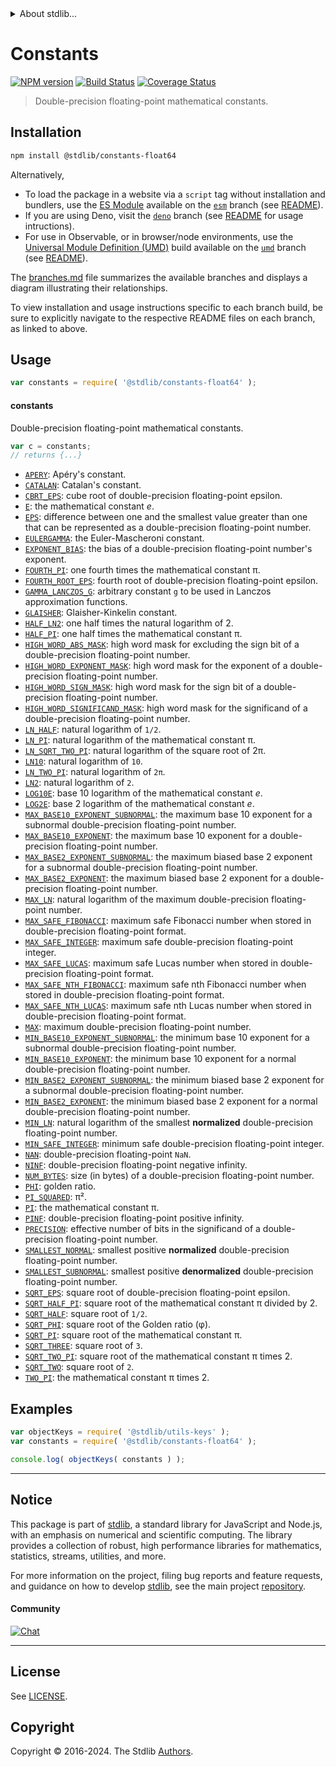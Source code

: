 <!--

@license Apache-2.0

Copyright (c) 2021 The Stdlib Authors.

Licensed under the Apache License, Version 2.0 (the "License");
you may not use this file except in compliance with the License.
You may obtain a copy of the License at

   http://www.apache.org/licenses/LICENSE-2.0

Unless required by applicable law or agreed to in writing, software
distributed under the License is distributed on an "AS IS" BASIS,
WITHOUT WARRANTIES OR CONDITIONS OF ANY KIND, either express or implied.
See the License for the specific language governing permissions and
limitations under the License.

-->


<details>
  <summary>
    About stdlib...
  </summary>
  <p>We believe in a future in which the web is a preferred environment for numerical computation. To help realize this future, we've built stdlib. stdlib is a standard library, with an emphasis on numerical and scientific computation, written in JavaScript (and C) for execution in browsers and in Node.js.</p>
  <p>The library is fully decomposable, being architected in such a way that you can swap out and mix and match APIs and functionality to cater to your exact preferences and use cases.</p>
  <p>When you use stdlib, you can be absolutely certain that you are using the most thorough, rigorous, well-written, studied, documented, tested, measured, and high-quality code out there.</p>
  <p>To join us in bringing numerical computing to the web, get started by checking us out on <a href="https://github.com/stdlib-js/stdlib">GitHub</a>, and please consider <a href="https://opencollective.com/stdlib">financially supporting stdlib</a>. We greatly appreciate your continued support!</p>
</details>

# Constants

[![NPM version][npm-image]][npm-url] [![Build Status][test-image]][test-url] [![Coverage Status][coverage-image]][coverage-url] <!-- [![dependencies][dependencies-image]][dependencies-url] -->

> Double-precision floating-point mathematical constants.

<section class="installation">

## Installation

```bash
npm install @stdlib/constants-float64
```

Alternatively,

-   To load the package in a website via a `script` tag without installation and bundlers, use the [ES Module][es-module] available on the [`esm`][esm-url] branch (see [README][esm-readme]).
-   If you are using Deno, visit the [`deno`][deno-url] branch (see [README][deno-readme] for usage intructions).
-   For use in Observable, or in browser/node environments, use the [Universal Module Definition (UMD)][umd] build available on the [`umd`][umd-url] branch (see [README][umd-readme]).

The [branches.md][branches-url] file summarizes the available branches and displays a diagram illustrating their relationships.

To view installation and usage instructions specific to each branch build, be sure to explicitly navigate to the respective README files on each branch, as linked to above.

</section>

<section class="usage">

## Usage

```javascript
var constants = require( '@stdlib/constants-float64' );
```

#### constants

Double-precision floating-point mathematical constants.

```javascript
var c = constants;
// returns {...}
```

<!-- <toc pattern="*" > -->

<div class="namespace-toc">

-   <span class="signature">[`APERY`][@stdlib/constants/float64/apery]</span><span class="delimiter">: </span><span class="description">Apéry's constant.</span>
-   <span class="signature">[`CATALAN`][@stdlib/constants/float64/catalan]</span><span class="delimiter">: </span><span class="description">Catalan's constant.</span>
-   <span class="signature">[`CBRT_EPS`][@stdlib/constants/float64/cbrt-eps]</span><span class="delimiter">: </span><span class="description">cube root of double-precision floating-point epsilon.</span>
-   <span class="signature">[`E`][@stdlib/constants/float64/e]</span><span class="delimiter">: </span><span class="description">the mathematical constant _e_.</span>
-   <span class="signature">[`EPS`][@stdlib/constants/float64/eps]</span><span class="delimiter">: </span><span class="description">difference between one and the smallest value greater than one that can be represented as a double-precision floating-point number.</span>
-   <span class="signature">[`EULERGAMMA`][@stdlib/constants/float64/eulergamma]</span><span class="delimiter">: </span><span class="description">the Euler-Mascheroni constant.</span>
-   <span class="signature">[`EXPONENT_BIAS`][@stdlib/constants/float64/exponent-bias]</span><span class="delimiter">: </span><span class="description">the bias of a double-precision floating-point number's exponent.</span>
-   <span class="signature">[`FOURTH_PI`][@stdlib/constants/float64/fourth-pi]</span><span class="delimiter">: </span><span class="description">one fourth times the mathematical constant π.</span>
-   <span class="signature">[`FOURTH_ROOT_EPS`][@stdlib/constants/float64/fourth-root-eps]</span><span class="delimiter">: </span><span class="description">fourth root of double-precision floating-point epsilon.</span>
-   <span class="signature">[`GAMMA_LANCZOS_G`][@stdlib/constants/float64/gamma-lanczos-g]</span><span class="delimiter">: </span><span class="description">arbitrary constant `g` to be used in Lanczos approximation functions.</span>
-   <span class="signature">[`GLAISHER`][@stdlib/constants/float64/glaisher-kinkelin]</span><span class="delimiter">: </span><span class="description">Glaisher-Kinkelin constant.</span>
-   <span class="signature">[`HALF_LN2`][@stdlib/constants/float64/half-ln-two]</span><span class="delimiter">: </span><span class="description">one half times the natural logarithm of 2.</span>
-   <span class="signature">[`HALF_PI`][@stdlib/constants/float64/half-pi]</span><span class="delimiter">: </span><span class="description">one half times the mathematical constant π.</span>
-   <span class="signature">[`HIGH_WORD_ABS_MASK`][@stdlib/constants/float64/high-word-abs-mask]</span><span class="delimiter">: </span><span class="description">high word mask for excluding the sign bit of a double-precision floating-point number.</span>
-   <span class="signature">[`HIGH_WORD_EXPONENT_MASK`][@stdlib/constants/float64/high-word-exponent-mask]</span><span class="delimiter">: </span><span class="description">high word mask for the exponent of a double-precision floating-point number.</span>
-   <span class="signature">[`HIGH_WORD_SIGN_MASK`][@stdlib/constants/float64/high-word-sign-mask]</span><span class="delimiter">: </span><span class="description">high word mask for the sign bit of a double-precision floating-point number.</span>
-   <span class="signature">[`HIGH_WORD_SIGNIFICAND_MASK`][@stdlib/constants/float64/high-word-significand-mask]</span><span class="delimiter">: </span><span class="description">high word mask for the significand of a double-precision floating-point number.</span>
-   <span class="signature">[`LN_HALF`][@stdlib/constants/float64/ln-half]</span><span class="delimiter">: </span><span class="description">natural logarithm of `1/2`.</span>
-   <span class="signature">[`LN_PI`][@stdlib/constants/float64/ln-pi]</span><span class="delimiter">: </span><span class="description">natural logarithm of the mathematical constant π.</span>
-   <span class="signature">[`LN_SQRT_TWO_PI`][@stdlib/constants/float64/ln-sqrt-two-pi]</span><span class="delimiter">: </span><span class="description">natural logarithm of the square root of 2π.</span>
-   <span class="signature">[`LN10`][@stdlib/constants/float64/ln-ten]</span><span class="delimiter">: </span><span class="description">natural logarithm of `10`.</span>
-   <span class="signature">[`LN_TWO_PI`][@stdlib/constants/float64/ln-two-pi]</span><span class="delimiter">: </span><span class="description">natural logarithm of `2π`.</span>
-   <span class="signature">[`LN2`][@stdlib/constants/float64/ln-two]</span><span class="delimiter">: </span><span class="description">natural logarithm of `2`.</span>
-   <span class="signature">[`LOG10E`][@stdlib/constants/float64/log10-e]</span><span class="delimiter">: </span><span class="description">base 10 logarithm of the mathematical constant _e_.</span>
-   <span class="signature">[`LOG2E`][@stdlib/constants/float64/log2-e]</span><span class="delimiter">: </span><span class="description">base 2 logarithm of the mathematical constant _e_.</span>
-   <span class="signature">[`MAX_BASE10_EXPONENT_SUBNORMAL`][@stdlib/constants/float64/max-base10-exponent-subnormal]</span><span class="delimiter">: </span><span class="description">the maximum base 10 exponent for a subnormal double-precision floating-point number.</span>
-   <span class="signature">[`MAX_BASE10_EXPONENT`][@stdlib/constants/float64/max-base10-exponent]</span><span class="delimiter">: </span><span class="description">the maximum base 10 exponent for a double-precision floating-point number.</span>
-   <span class="signature">[`MAX_BASE2_EXPONENT_SUBNORMAL`][@stdlib/constants/float64/max-base2-exponent-subnormal]</span><span class="delimiter">: </span><span class="description">the maximum biased base 2 exponent for a subnormal double-precision floating-point number.</span>
-   <span class="signature">[`MAX_BASE2_EXPONENT`][@stdlib/constants/float64/max-base2-exponent]</span><span class="delimiter">: </span><span class="description">the maximum biased base 2 exponent for a double-precision floating-point number.</span>
-   <span class="signature">[`MAX_LN`][@stdlib/constants/float64/max-ln]</span><span class="delimiter">: </span><span class="description">natural logarithm of the maximum double-precision floating-point number.</span>
-   <span class="signature">[`MAX_SAFE_FIBONACCI`][@stdlib/constants/float64/max-safe-fibonacci]</span><span class="delimiter">: </span><span class="description">maximum safe Fibonacci number when stored in double-precision floating-point format.</span>
-   <span class="signature">[`MAX_SAFE_INTEGER`][@stdlib/constants/float64/max-safe-integer]</span><span class="delimiter">: </span><span class="description">maximum safe double-precision floating-point integer.</span>
-   <span class="signature">[`MAX_SAFE_LUCAS`][@stdlib/constants/float64/max-safe-lucas]</span><span class="delimiter">: </span><span class="description">maximum safe Lucas number when stored in double-precision floating-point format.</span>
-   <span class="signature">[`MAX_SAFE_NTH_FIBONACCI`][@stdlib/constants/float64/max-safe-nth-fibonacci]</span><span class="delimiter">: </span><span class="description">maximum safe nth Fibonacci number when stored in double-precision floating-point format.</span>
-   <span class="signature">[`MAX_SAFE_NTH_LUCAS`][@stdlib/constants/float64/max-safe-nth-lucas]</span><span class="delimiter">: </span><span class="description">maximum safe nth Lucas number when stored in double-precision floating-point format.</span>
-   <span class="signature">[`MAX`][@stdlib/constants/float64/max]</span><span class="delimiter">: </span><span class="description">maximum double-precision floating-point number.</span>
-   <span class="signature">[`MIN_BASE10_EXPONENT_SUBNORMAL`][@stdlib/constants/float64/min-base10-exponent-subnormal]</span><span class="delimiter">: </span><span class="description">the minimum base 10 exponent for a subnormal double-precision floating-point number.</span>
-   <span class="signature">[`MIN_BASE10_EXPONENT`][@stdlib/constants/float64/min-base10-exponent]</span><span class="delimiter">: </span><span class="description">the minimum base 10 exponent for a normal double-precision floating-point number.</span>
-   <span class="signature">[`MIN_BASE2_EXPONENT_SUBNORMAL`][@stdlib/constants/float64/min-base2-exponent-subnormal]</span><span class="delimiter">: </span><span class="description">the minimum biased base 2 exponent for a subnormal double-precision floating-point number.</span>
-   <span class="signature">[`MIN_BASE2_EXPONENT`][@stdlib/constants/float64/min-base2-exponent]</span><span class="delimiter">: </span><span class="description">the minimum biased base 2 exponent for a normal double-precision floating-point number.</span>
-   <span class="signature">[`MIN_LN`][@stdlib/constants/float64/min-ln]</span><span class="delimiter">: </span><span class="description">natural logarithm of the smallest **normalized** double-precision floating-point number.</span>
-   <span class="signature">[`MIN_SAFE_INTEGER`][@stdlib/constants/float64/min-safe-integer]</span><span class="delimiter">: </span><span class="description">minimum safe double-precision floating-point integer.</span>
-   <span class="signature">[`NAN`][@stdlib/constants/float64/nan]</span><span class="delimiter">: </span><span class="description">double-precision floating-point `NaN`.</span>
-   <span class="signature">[`NINF`][@stdlib/constants/float64/ninf]</span><span class="delimiter">: </span><span class="description">double-precision floating-point negative infinity.</span>
-   <span class="signature">[`NUM_BYTES`][@stdlib/constants/float64/num-bytes]</span><span class="delimiter">: </span><span class="description">size (in bytes) of a double-precision floating-point number.</span>
-   <span class="signature">[`PHI`][@stdlib/constants/float64/phi]</span><span class="delimiter">: </span><span class="description">golden ratio.</span>
-   <span class="signature">[`PI_SQUARED`][@stdlib/constants/float64/pi-squared]</span><span class="delimiter">: </span><span class="description">π².</span>
-   <span class="signature">[`PI`][@stdlib/constants/float64/pi]</span><span class="delimiter">: </span><span class="description">the mathematical constant π.</span>
-   <span class="signature">[`PINF`][@stdlib/constants/float64/pinf]</span><span class="delimiter">: </span><span class="description">double-precision floating-point positive infinity.</span>
-   <span class="signature">[`PRECISION`][@stdlib/constants/float64/precision]</span><span class="delimiter">: </span><span class="description">effective number of bits in the significand of a double-precision floating-point number.</span>
-   <span class="signature">[`SMALLEST_NORMAL`][@stdlib/constants/float64/smallest-normal]</span><span class="delimiter">: </span><span class="description">smallest positive **normalized** double-precision floating-point number.</span>
-   <span class="signature">[`SMALLEST_SUBNORMAL`][@stdlib/constants/float64/smallest-subnormal]</span><span class="delimiter">: </span><span class="description">smallest positive **denormalized** double-precision floating-point number.</span>
-   <span class="signature">[`SQRT_EPS`][@stdlib/constants/float64/sqrt-eps]</span><span class="delimiter">: </span><span class="description">square root of double-precision floating-point epsilon.</span>
-   <span class="signature">[`SQRT_HALF_PI`][@stdlib/constants/float64/sqrt-half-pi]</span><span class="delimiter">: </span><span class="description">square root of the mathematical constant π divided by 2.</span>
-   <span class="signature">[`SQRT_HALF`][@stdlib/constants/float64/sqrt-half]</span><span class="delimiter">: </span><span class="description">square root of `1/2`.</span>
-   <span class="signature">[`SQRT_PHI`][@stdlib/constants/float64/sqrt-phi]</span><span class="delimiter">: </span><span class="description">square root of the Golden ratio (φ).</span>
-   <span class="signature">[`SQRT_PI`][@stdlib/constants/float64/sqrt-pi]</span><span class="delimiter">: </span><span class="description">square root of the mathematical constant π.</span>
-   <span class="signature">[`SQRT_THREE`][@stdlib/constants/float64/sqrt-three]</span><span class="delimiter">: </span><span class="description">square root of `3`.</span>
-   <span class="signature">[`SQRT_TWO_PI`][@stdlib/constants/float64/sqrt-two-pi]</span><span class="delimiter">: </span><span class="description">square root of the mathematical constant π times 2.</span>
-   <span class="signature">[`SQRT_TWO`][@stdlib/constants/float64/sqrt-two]</span><span class="delimiter">: </span><span class="description">square root of `2`.</span>
-   <span class="signature">[`TWO_PI`][@stdlib/constants/float64/two-pi]</span><span class="delimiter">: </span><span class="description">the mathematical constant π times 2.</span>

</div>

<!-- </toc> -->

</section>

<!-- /.usage -->

<section class="examples">

## Examples

<!-- TODO: better examples -->

<!-- eslint no-undef: "error" -->

```javascript
var objectKeys = require( '@stdlib/utils-keys' );
var constants = require( '@stdlib/constants-float64' );

console.log( objectKeys( constants ) );
```

</section>

<!-- /.examples -->

<!-- Section for related `stdlib` packages. Do not manually edit this section, as it is automatically populated. -->

<section class="related">

</section>

<!-- /.related -->

<!-- Section for all links. Make sure to keep an empty line after the `section` element and another before the `/section` close. -->


<section class="main-repo" >

* * *

## Notice

This package is part of [stdlib][stdlib], a standard library for JavaScript and Node.js, with an emphasis on numerical and scientific computing. The library provides a collection of robust, high performance libraries for mathematics, statistics, streams, utilities, and more.

For more information on the project, filing bug reports and feature requests, and guidance on how to develop [stdlib][stdlib], see the main project [repository][stdlib].

#### Community

[![Chat][chat-image]][chat-url]

---

## License

See [LICENSE][stdlib-license].


## Copyright

Copyright &copy; 2016-2024. The Stdlib [Authors][stdlib-authors].

</section>

<!-- /.stdlib -->

<!-- Section for all links. Make sure to keep an empty line after the `section` element and another before the `/section` close. -->

<section class="links">

[npm-image]: http://img.shields.io/npm/v/@stdlib/constants-float64.svg
[npm-url]: https://npmjs.org/package/@stdlib/constants-float64

[test-image]: https://github.com/stdlib-js/constants-float64/actions/workflows/test.yml/badge.svg?branch=main
[test-url]: https://github.com/stdlib-js/constants-float64/actions/workflows/test.yml?query=branch:main

[coverage-image]: https://img.shields.io/codecov/c/github/stdlib-js/constants-float64/main.svg
[coverage-url]: https://codecov.io/github/stdlib-js/constants-float64?branch=main

<!--

[dependencies-image]: https://img.shields.io/david/stdlib-js/constants-float64.svg
[dependencies-url]: https://david-dm.org/stdlib-js/constants-float64/main

-->

[chat-image]: https://img.shields.io/gitter/room/stdlib-js/stdlib.svg
[chat-url]: https://app.gitter.im/#/room/#stdlib-js_stdlib:gitter.im

[stdlib]: https://github.com/stdlib-js/stdlib

[stdlib-authors]: https://github.com/stdlib-js/stdlib/graphs/contributors

[umd]: https://github.com/umdjs/umd
[es-module]: https://developer.mozilla.org/en-US/docs/Web/JavaScript/Guide/Modules

[deno-url]: https://github.com/stdlib-js/constants-float64/tree/deno
[deno-readme]: https://github.com/stdlib-js/constants-float64/blob/deno/README.md
[umd-url]: https://github.com/stdlib-js/constants-float64/tree/umd
[umd-readme]: https://github.com/stdlib-js/constants-float64/blob/umd/README.md
[esm-url]: https://github.com/stdlib-js/constants-float64/tree/esm
[esm-readme]: https://github.com/stdlib-js/constants-float64/blob/esm/README.md
[branches-url]: https://github.com/stdlib-js/constants-float64/blob/main/branches.md

[stdlib-license]: https://raw.githubusercontent.com/stdlib-js/constants-float64/main/LICENSE

<!-- <toc-links> -->

[@stdlib/constants/float64/apery]: https://github.com/stdlib-js/constants-float64-apery

[@stdlib/constants/float64/catalan]: https://github.com/stdlib-js/constants-float64-catalan

[@stdlib/constants/float64/cbrt-eps]: https://github.com/stdlib-js/constants-float64-cbrt-eps

[@stdlib/constants/float64/e]: https://github.com/stdlib-js/constants-float64-e

[@stdlib/constants/float64/eps]: https://github.com/stdlib-js/constants-float64-eps

[@stdlib/constants/float64/eulergamma]: https://github.com/stdlib-js/constants-float64-eulergamma

[@stdlib/constants/float64/exponent-bias]: https://github.com/stdlib-js/constants-float64-exponent-bias

[@stdlib/constants/float64/fourth-pi]: https://github.com/stdlib-js/constants-float64-fourth-pi

[@stdlib/constants/float64/fourth-root-eps]: https://github.com/stdlib-js/constants-float64-fourth-root-eps

[@stdlib/constants/float64/gamma-lanczos-g]: https://github.com/stdlib-js/constants-float64-gamma-lanczos-g

[@stdlib/constants/float64/glaisher-kinkelin]: https://github.com/stdlib-js/constants-float64-glaisher-kinkelin

[@stdlib/constants/float64/half-ln-two]: https://github.com/stdlib-js/constants-float64-half-ln-two

[@stdlib/constants/float64/half-pi]: https://github.com/stdlib-js/constants-float64-half-pi

[@stdlib/constants/float64/high-word-abs-mask]: https://github.com/stdlib-js/constants-float64-high-word-abs-mask

[@stdlib/constants/float64/high-word-exponent-mask]: https://github.com/stdlib-js/constants-float64-high-word-exponent-mask

[@stdlib/constants/float64/high-word-sign-mask]: https://github.com/stdlib-js/constants-float64-high-word-sign-mask

[@stdlib/constants/float64/high-word-significand-mask]: https://github.com/stdlib-js/constants-float64-high-word-significand-mask

[@stdlib/constants/float64/ln-half]: https://github.com/stdlib-js/constants-float64-ln-half

[@stdlib/constants/float64/ln-pi]: https://github.com/stdlib-js/constants-float64-ln-pi

[@stdlib/constants/float64/ln-sqrt-two-pi]: https://github.com/stdlib-js/constants-float64-ln-sqrt-two-pi

[@stdlib/constants/float64/ln-ten]: https://github.com/stdlib-js/constants-float64-ln-ten

[@stdlib/constants/float64/ln-two-pi]: https://github.com/stdlib-js/constants-float64-ln-two-pi

[@stdlib/constants/float64/ln-two]: https://github.com/stdlib-js/constants-float64-ln-two

[@stdlib/constants/float64/log10-e]: https://github.com/stdlib-js/constants-float64-log10-e

[@stdlib/constants/float64/log2-e]: https://github.com/stdlib-js/constants-float64-log2-e

[@stdlib/constants/float64/max-base10-exponent-subnormal]: https://github.com/stdlib-js/constants-float64-max-base10-exponent-subnormal

[@stdlib/constants/float64/max-base10-exponent]: https://github.com/stdlib-js/constants-float64-max-base10-exponent

[@stdlib/constants/float64/max-base2-exponent-subnormal]: https://github.com/stdlib-js/constants-float64-max-base2-exponent-subnormal

[@stdlib/constants/float64/max-base2-exponent]: https://github.com/stdlib-js/constants-float64-max-base2-exponent

[@stdlib/constants/float64/max-ln]: https://github.com/stdlib-js/constants-float64-max-ln

[@stdlib/constants/float64/max-safe-fibonacci]: https://github.com/stdlib-js/constants-float64-max-safe-fibonacci

[@stdlib/constants/float64/max-safe-integer]: https://github.com/stdlib-js/constants-float64-max-safe-integer

[@stdlib/constants/float64/max-safe-lucas]: https://github.com/stdlib-js/constants-float64-max-safe-lucas

[@stdlib/constants/float64/max-safe-nth-fibonacci]: https://github.com/stdlib-js/constants-float64-max-safe-nth-fibonacci

[@stdlib/constants/float64/max-safe-nth-lucas]: https://github.com/stdlib-js/constants-float64-max-safe-nth-lucas

[@stdlib/constants/float64/max]: https://github.com/stdlib-js/constants-float64-max

[@stdlib/constants/float64/min-base10-exponent-subnormal]: https://github.com/stdlib-js/constants-float64-min-base10-exponent-subnormal

[@stdlib/constants/float64/min-base10-exponent]: https://github.com/stdlib-js/constants-float64-min-base10-exponent

[@stdlib/constants/float64/min-base2-exponent-subnormal]: https://github.com/stdlib-js/constants-float64-min-base2-exponent-subnormal

[@stdlib/constants/float64/min-base2-exponent]: https://github.com/stdlib-js/constants-float64-min-base2-exponent

[@stdlib/constants/float64/min-ln]: https://github.com/stdlib-js/constants-float64-min-ln

[@stdlib/constants/float64/min-safe-integer]: https://github.com/stdlib-js/constants-float64-min-safe-integer

[@stdlib/constants/float64/nan]: https://github.com/stdlib-js/constants-float64-nan

[@stdlib/constants/float64/ninf]: https://github.com/stdlib-js/constants-float64-ninf

[@stdlib/constants/float64/num-bytes]: https://github.com/stdlib-js/constants-float64-num-bytes

[@stdlib/constants/float64/phi]: https://github.com/stdlib-js/constants-float64-phi

[@stdlib/constants/float64/pi-squared]: https://github.com/stdlib-js/constants-float64-pi-squared

[@stdlib/constants/float64/pi]: https://github.com/stdlib-js/constants-float64-pi

[@stdlib/constants/float64/pinf]: https://github.com/stdlib-js/constants-float64-pinf

[@stdlib/constants/float64/precision]: https://github.com/stdlib-js/constants-float64-precision

[@stdlib/constants/float64/smallest-normal]: https://github.com/stdlib-js/constants-float64-smallest-normal

[@stdlib/constants/float64/smallest-subnormal]: https://github.com/stdlib-js/constants-float64-smallest-subnormal

[@stdlib/constants/float64/sqrt-eps]: https://github.com/stdlib-js/constants-float64-sqrt-eps

[@stdlib/constants/float64/sqrt-half-pi]: https://github.com/stdlib-js/constants-float64-sqrt-half-pi

[@stdlib/constants/float64/sqrt-half]: https://github.com/stdlib-js/constants-float64-sqrt-half

[@stdlib/constants/float64/sqrt-phi]: https://github.com/stdlib-js/constants-float64-sqrt-phi

[@stdlib/constants/float64/sqrt-pi]: https://github.com/stdlib-js/constants-float64-sqrt-pi

[@stdlib/constants/float64/sqrt-three]: https://github.com/stdlib-js/constants-float64-sqrt-three

[@stdlib/constants/float64/sqrt-two-pi]: https://github.com/stdlib-js/constants-float64-sqrt-two-pi

[@stdlib/constants/float64/sqrt-two]: https://github.com/stdlib-js/constants-float64-sqrt-two

[@stdlib/constants/float64/two-pi]: https://github.com/stdlib-js/constants-float64-two-pi

<!-- </toc-links> -->

</section>

<!-- /.links -->
